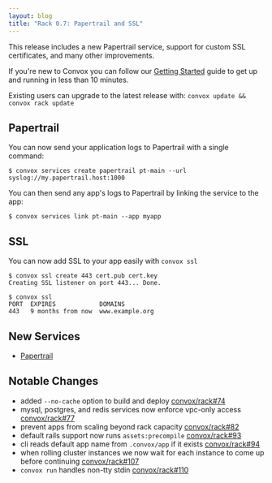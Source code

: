 ```yaml
---
layout: blog
title: "Rack 0.7: Papertrail and SSL"
---
```


This release includes a new Papertrail service, support for custom SSL certificates, and many other improvements.

If you're new to Convox you can follow our [Getting Started](https://convox.com/docs/getting-started/) guide to get up and running in less than 10 minutes.

Existing users can upgrade to the latest release with: `convox update && convox rack update`

## Papertrail

You can now send your application logs to Papertrail with a single command:

```
$ convox services create papertrail pt-main --url syslog://my.papertrail.host:1000
```

You can then send any app's logs to Papertrail by linking the service to the app:

```
$ convox services link pt-main --app myapp
```

## SSL

You can now add SSL to your app easily with `convox ssl`

```
$ convox ssl create 443 cert.pub cert.key
Creating SSL listener on port 443... Done.

$ convox ssl
PORT  EXPIRES            DOMAINS     
443   9 months from now  www.example.org
```

## New Services

* [Papertrail](http://convox.com/docs/papertrail/)

## Notable Changes

* added `--no-cache` option to build and deploy [convox/rack#74](https://github.com/convox/rack/pull/74)
* mysql, postgres, and redis services now enforce vpc-only access [convox/rack#77](https://github.com/convox/rack/pull/77)
* prevent apps from scaling beyond rack capacity [convox/rack#82](https://github.com/convox/rack/pull/82)
* default rails support now runs `assets:precompile` [convox/rack#93](https://github.com/convox/rack/pull/93)
* cli reads default app name from `.convox/app` if it exists [convox/rack#94](https://github.com/convox/rack/pull/94)
* when rolling cluster instances we now wait for each instance to come up before continuing [convox/rack#107](https://github.com/convox/rack/pull/107)
* `convox run` handles non-tty stdin [convox/rack#110](https://github.com/convox/rack/pull/110)
